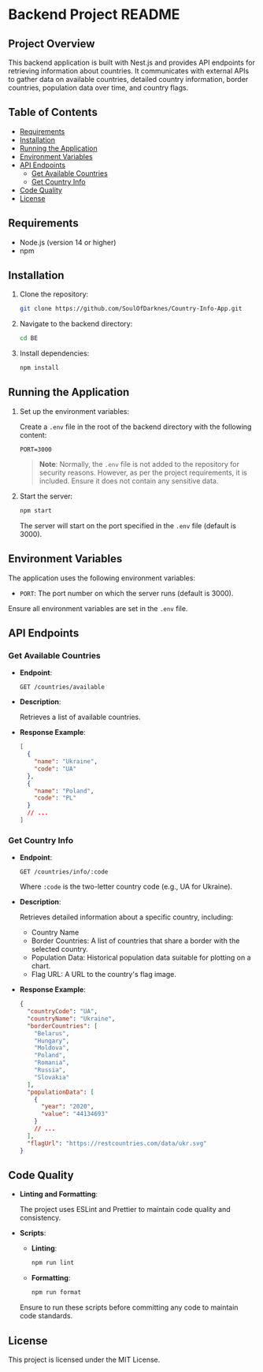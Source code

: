 # Backend Project README

## Project Overview

This backend application is built with Nest.js and provides API endpoints for retrieving information about countries. It communicates with external APIs to gather data on available countries, detailed country information, border countries, population data over time, and country flags.

## Table of Contents

- [Requirements](#requirements)
- [Installation](#installation)
- [Running the Application](#running-the-application)
- [Environment Variables](#environment-variables)
- [API Endpoints](#api-endpoints)
  - [Get Available Countries](#get-available-countries)
  - [Get Country Info](#get-country-info)
- [Code Quality](#code-quality)
- [License](#license)

## Requirements

- Node.js (version 14 or higher)
- npm

## Installation

1. Clone the repository:

    ```bash
    git clone https://github.com/SoulOfDarknes/Country-Info-App.git
    ```

2. Navigate to the backend directory:

    ```bash
    cd BE
    ```

3. Install dependencies:

    ```bash
    npm install
    ```

## Running the Application

1. Set up the environment variables:

   Create a `.env` file in the root of the backend directory with the following content:

    ```env
    PORT=3000
    ```

   > **Note**: Normally, the `.env` file is not added to the repository for security reasons. However, as per the project requirements, it is included. Ensure it does not contain any sensitive data.

2. Start the server:

    ```bash
    npm start
    ```

    The server will start on the port specified in the `.env` file (default is 3000).

## Environment Variables

The application uses the following environment variables:

- `PORT`: The port number on which the server runs (default is 3000).

Ensure all environment variables are set in the `.env` file.

## API Endpoints

### Get Available Countries

- **Endpoint**:

    ```http
    GET /countries/available
    ```

- **Description**:

    Retrieves a list of available countries.

- **Response Example**:

    ```json
    [
      {
        "name": "Ukraine",
        "code": "UA"
      },
      {
        "name": "Poland",
        "code": "PL"
      }
      // ...
    ]
    ```

### Get Country Info

- **Endpoint**:

    ```http
    GET /countries/info/:code
    ```

    Where `:code` is the two-letter country code (e.g., UA for Ukraine).

- **Description**:

    Retrieves detailed information about a specific country, including:
    
    - Country Name
    - Border Countries: A list of countries that share a border with the selected country.
    - Population Data: Historical population data suitable for plotting on a chart.
    - Flag URL: A URL to the country's flag image.

- **Response Example**:

    ```json
    {
      "countryCode": "UA",
      "countryName": "Ukraine",
      "borderCountries": [
        "Belarus",
        "Hungary",
        "Moldova",
        "Poland",
        "Romania",
        "Russia",
        "Slovakia"
      ],
      "populationData": [
        {
          "year": "2020",
          "value": "44134693"
        }
        // ...
      ],
      "flagUrl": "https://restcountries.com/data/ukr.svg"
    }
    ```

## Code Quality

- **Linting and Formatting**:

    The project uses ESLint and Prettier to maintain code quality and consistency.

- **Scripts**:

    - **Linting**:

        ```bash
        npm run lint
        ```

    - **Formatting**:

        ```bash
        npm run format
        ```

    Ensure to run these scripts before committing any code to maintain code standards.

## License

This project is licensed under the MIT License.
